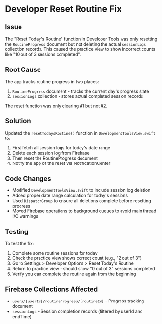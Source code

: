 # Developer Reset Routine Fix

## Issue
The "Reset Today's Routine" function in Developer Tools was only resetting the `RoutineProgress` document but not deleting the actual `sessionLogs` collection records. This caused the practice view to show incorrect counts like "10 out of 3 sessions completed".

## Root Cause
The app tracks routine progress in two places:
1. `RoutineProgress` document - tracks the current day's progress state
2. `sessionLogs` collection - stores actual completed session records

The reset function was only clearing #1 but not #2.

## Solution
Updated the `resetTodaysRoutine()` function in `DevelopmentToolsView.swift` to:
1. First fetch all session logs for today's date range
2. Delete each session log from Firebase
3. Then reset the RoutineProgress document
4. Notify the app of the reset via NotificationCenter

## Code Changes
- Modified `DevelopmentToolsView.swift` to include session log deletion
- Added proper date range calculation for today's sessions
- Used `DispatchGroup` to ensure all deletions complete before resetting progress
- Moved Firebase operations to background queues to avoid main thread I/O warnings

## Testing
To test the fix:
1. Complete some routine sessions for today
2. Check the practice view shows correct count (e.g., "2 out of 3")
3. Go to Settings > Developer Options > Reset Today's Routine
4. Return to practice view - should show "0 out of 3" sessions completed
5. Verify you can complete the routine again from the beginning

## Firebase Collections Affected
- `users/{userId}/routineProgress/{routineId}` - Progress tracking document
- `sessionLogs` - Session completion records (filtered by userId and endTime)